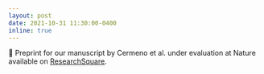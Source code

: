 ```yaml
---
layout: post
date: 2021-10-31 11:30:00-0400
inline: true
---
```


📒 Preprint for our manuscript by Cermeno et al. under evaluation at Nature available on <a href="https://www.researchsquare.com/article/rs-1013308/v1" target="_blank" >ResearchSquare</a>.
